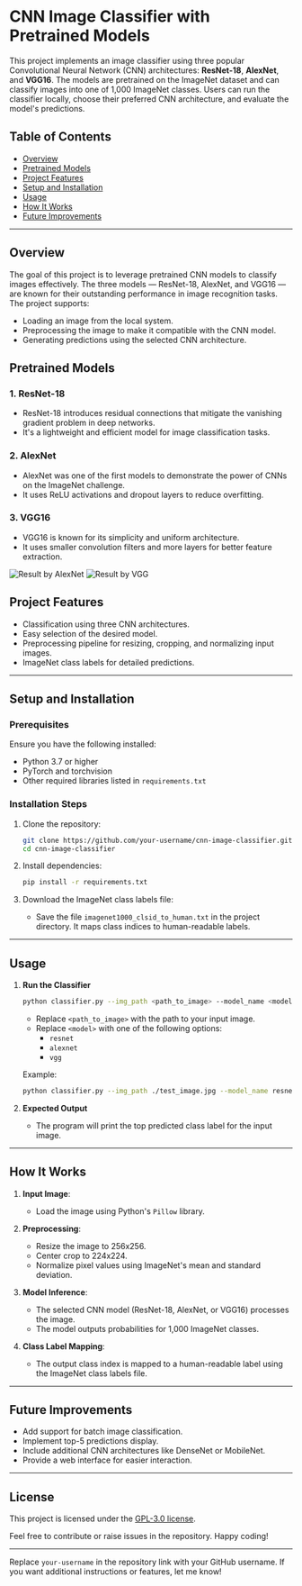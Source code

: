 # CNN Image Classifier with Pretrained Models

This project implements an image classifier using three popular Convolutional Neural Network (CNN) architectures: **ResNet-18**, **AlexNet**, and **VGG16**. The models are pretrained on the ImageNet dataset and can classify images into one of 1,000 ImageNet classes. Users can run the classifier locally, choose their preferred CNN architecture, and evaluate the model's predictions.

## Table of Contents

- [Overview](#overview)
- [Pretrained Models](#pretrained-models)
- [Project Features](#project-features)
- [Setup and Installation](#setup-and-installation)
- [Usage](#usage)
- [How It Works](#how-it-works)
- [Future Improvements](#future-improvements)

---

## Overview

The goal of this project is to leverage pretrained CNN models to classify images effectively. The three models — ResNet-18, AlexNet, and VGG16 — are known for their outstanding performance in image recognition tasks. The project supports:

- Loading an image from the local system.
- Preprocessing the image to make it compatible with the CNN model.
- Generating predictions using the selected CNN architecture.

## Pretrained Models

### 1. **ResNet-18**
   - ResNet-18 introduces residual connections that mitigate the vanishing gradient problem in deep networks.
   - It's a lightweight and efficient model for image classification tasks.

### 2. **AlexNet**
   - AlexNet was one of the first models to demonstrate the power of CNNs on the ImageNet challenge.
   - It uses ReLU activations and dropout layers to reduce overfitting.

### 3. **VGG16**
   - VGG16 is known for its simplicity and uniform architecture.
   - It uses smaller convolution filters and more layers for better feature extraction.

![Result by AlexNet](https://github.com/user-attachments/assets/65a38adc-8416-4d36-8729-9d3a7282a450)
![Result by VGG](https://github.com/user-attachments/assets/29debda9-3d46-4d85-9431-642b286e5cc7)


## Project Features

- Classification using three CNN architectures.
- Easy selection of the desired model.
- Preprocessing pipeline for resizing, cropping, and normalizing input images.
- ImageNet class labels for detailed predictions.

---

## Setup and Installation

### Prerequisites

Ensure you have the following installed:
- Python 3.7 or higher
- PyTorch and torchvision
- Other required libraries listed in `requirements.txt`

### Installation Steps

1. Clone the repository:
   ```bash
   git clone https://github.com/your-username/cnn-image-classifier.git
   cd cnn-image-classifier
   ```

2. Install dependencies:
   ```bash
   pip install -r requirements.txt
   ```

3. Download the ImageNet class labels file:
   - Save the file `imagenet1000_clsid_to_human.txt` in the project directory. It maps class indices to human-readable labels.

---

## Usage

1. **Run the Classifier**
   ```bash
   python classifier.py --img_path <path_to_image> --model_name <model>
   ```
   - Replace `<path_to_image>` with the path to your input image.
   - Replace `<model>` with one of the following options:
     - `resnet`
     - `alexnet`
     - `vgg`

   Example:
   ```bash
   python classifier.py --img_path ./test_image.jpg --model_name resnet
   ```

2. **Expected Output**
   - The program will print the top predicted class label for the input image.

---

## How It Works

1. **Input Image**: 
   - Load the image using Python's `Pillow` library.

2. **Preprocessing**:
   - Resize the image to 256x256.
   - Center crop to 224x224.
   - Normalize pixel values using ImageNet's mean and standard deviation.

3. **Model Inference**:
   - The selected CNN model (ResNet-18, AlexNet, or VGG16) processes the image.
   - The model outputs probabilities for 1,000 ImageNet classes.

4. **Class Label Mapping**:
   - The output class index is mapped to a human-readable label using the ImageNet class labels file.

---

## Future Improvements

- Add support for batch image classification.
- Implement top-5 predictions display.
- Include additional CNN architectures like DenseNet or MobileNet.
- Provide a web interface for easier interaction.

---

## License

This project is licensed under the [GPL-3.0 license](LICENSE).

Feel free to contribute or raise issues in the repository. Happy coding!

--- 

Replace `your-username` in the repository link with your GitHub username. If you want additional instructions or features, let me know!
